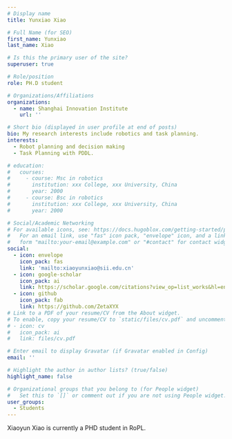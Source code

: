 ```yaml
---
# Display name
title: Yunxiao Xiao

# Full Name (for SEO)
first_name: Yunxiao
last_name: Xiao

# Is this the primary user of the site?
superuser: true

# Role/position
role: PH.D student

# Organizations/Affiliations
organizations:
  - name: Shanghai Innovation Institute
    url: ''

# Short bio (displayed in user profile at end of posts)
bio: My research interests include robotics and task planning.
interests:
  - Robot planning and decision making
  - Task Planning with PDDL.

# education:
#   courses:
#     - course: Msc in robotics
#       institution: xxx College, xxx University, China
#       year: 2000
#     - course: Bsc in robotics
#       institution: xxx College, xxx University, China
#       year: 2000

# Social/Academic Networking
# For available icons, see: https://docs.hugoblox.com/getting-started/page-builder/#icons
#   For an email link, use "fas" icon pack, "envelope" icon, and a link in the
#   form "mailto:your-email@example.com" or "#contact" for contact widget.
social:
  - icon: envelope
    icon_pack: fas
    link: 'mailto:xiaoyunxiao@sii.edu.cn'
  - icon: google-scholar
    icon_pack: ai
    link: https://scholar.google.com/citations?view_op=list_works&hl=en&user=SuurAukAAAAJ
  - icon: github
    icon_pack: fab
    link: https://github.com/ZetaXYX
# Link to a PDF of your resume/CV from the About widget.
# To enable, copy your resume/CV to `static/files/cv.pdf` and uncomment the lines below.
# - icon: cv
#   icon_pack: ai
#   link: files/cv.pdf

# Enter email to display Gravatar (if Gravatar enabled in Config)
email: ''

# Highlight the author in author lists? (true/false)
highlight_name: false

# Organizational groups that you belong to (for People widget)
#   Set this to `[]` or comment out if you are not using People widget.
user_groups:
  - Students
---
```


Xiaoyun Xiao is currently a PHD student in RoPL.

